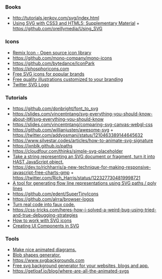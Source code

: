 ### Books

- http://tutorials.jenkov.com/svg/index.html
- [Using SVG with CSS3 and HTML5: Supplementary Material](https://oreillymedia.github.io/Using_SVG/index.html) + https://github.com/oreillymedia/Using_SVG

### Icons

- [Remix Icon - Open source icon library](https://remixicon.com)
- https://github.com/mono-company/mono-icons
- https://github.com/bytedance/IconPark
- https://phosphoricons.com
- [Free SVG icons for popular brands](http://simpleicons.org)
- [Free quality illustrations customized to your branding](https://2.flexiple.com/scale/all-illustrations)
- [Twitter SVG Logo](https://gist.github.com/mbostock/3094619)

### Tutorials

- https://github.com/donbright/font_to_svg
- https://slides.com/vincentntang/svg-everything-you-should-know-about-it#/svg-everything-you-should-know
- https://slides.com/vincentntang/comparing-svg-canvas-webgl-css
- https://github.com/willianjusten/awesome-svg + https://twitter.com/addyosmani/status/1210463389144645632
- https://www.silvestar.codes/articles/how-to-animate-svg-signature
- https://jxnblk.github.io/paths
- https://cloudfour.com/thinks/simple-svg-placeholder
- [Take a string representing an SVG document or fragment, turn it into HAST JavaScript object.](https://github.com/Rich-Harris/svg-parser)
- https://dev.to/richharris/a-new-technique-for-making-responsive-javascript-free-charts-gmp + https://twitter.com/Rich_Harris/status/1223277304819998721
- [A tool for generating flow line representations using SVG paths / poly lines](https://github.com/msurguy/flow-lines)
- https://github.com/edent/SuperTinyIcons
- https://github.com/alrra/browser-logos
- [Turn real code into faux code.](https://github.com/knutsynstad/faux-code-generator)
- https://css-tricks.com/heres-how-i-solved-a-weird-bug-using-tried-and-true-debugging-strategies
- [How to work with SVG icons](https://fvsch.com/svg-icons)
- [Creating UI Components in SVG](https://twitter.com/sarah_edo/status/1331251022715445248)

### Tools

- [Make nice animated diagrams.](https://twitter.com/jlongster/status/1247530020928499714)
- [Blob shapes generator.](https://github.com/lokesh-coder/blobs.app)
- https://www.svgbackgrounds.com
- [Free svg background generator for your websites, blogs and app.](https://bgjar.com)
- https://getloaf.io/blog/where-are-all-the-animated-svgs

